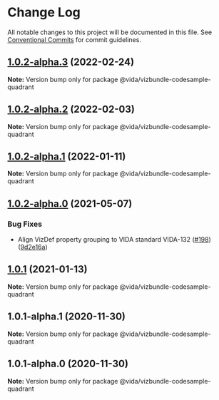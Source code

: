 # Change Log

All notable changes to this project will be documented in this file.
See [Conventional Commits](https://conventionalcommits.org) for commit guidelines.

## [1.0.2-alpha.3](https://github.ibm.com/VIDA/catalog/compare/@vida/vizbundle-codesample-quadrant@1.0.2-alpha.2...@vida/vizbundle-codesample-quadrant@1.0.2-alpha.3) (2022-02-24)

**Note:** Version bump only for package @vida/vizbundle-codesample-quadrant





## [1.0.2-alpha.2](https://github.ibm.com/VIDA/catalog/compare/@vida/vizbundle-codesample-quadrant@1.0.2-alpha.1...@vida/vizbundle-codesample-quadrant@1.0.2-alpha.2) (2022-02-03)

**Note:** Version bump only for package @vida/vizbundle-codesample-quadrant





## [1.0.2-alpha.1](https://github.ibm.com/VIDA/catalog/compare/@vida/vizbundle-codesample-quadrant@1.0.2-alpha.0...@vida/vizbundle-codesample-quadrant@1.0.2-alpha.1) (2022-01-11)

**Note:** Version bump only for package @vida/vizbundle-codesample-quadrant





## [1.0.2-alpha.0](https://github.ibm.com/VIDA/catalog/compare/@vida/vizbundle-codesample-quadrant@1.0.1...@vida/vizbundle-codesample-quadrant@1.0.2-alpha.0) (2021-05-07)


### Bug Fixes

* Align VizDef property grouping to VIDA standard VIDA-132 ([#198](https://github.ibm.com/VIDA/catalog/issues/198)) ([9d2e16a](https://github.ibm.com/VIDA/catalog/commit/9d2e16a3c241e8d9332b8523ea8ed23b4e4f955a))





## [1.0.1](https://github.ibm.com/VIDA/catalog/compare/@vida/vizbundle-codesample-quadrant@1.0.1-alpha.1...@vida/vizbundle-codesample-quadrant@1.0.1) (2021-01-13)

**Note:** Version bump only for package @vida/vizbundle-codesample-quadrant





## 1.0.1-alpha.1 (2020-11-30)

**Note:** Version bump only for package @vida/vizbundle-codesample-quadrant





## 1.0.1-alpha.0 (2020-11-30)

**Note:** Version bump only for package @vida/vizbundle-codesample-quadrant

